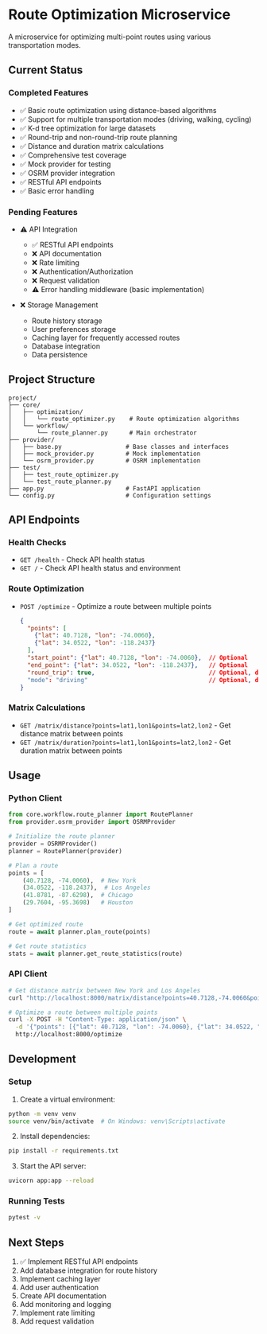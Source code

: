 # Route Optimization Microservice

A microservice for optimizing multi-point routes using various transportation modes.

## Current Status

### Completed Features
- ✅ Basic route optimization using distance-based algorithms
- ✅ Support for multiple transportation modes (driving, walking, cycling)
- ✅ K-d tree optimization for large datasets
- ✅ Round-trip and non-round-trip route planning
- ✅ Distance and duration matrix calculations
- ✅ Comprehensive test coverage
- ✅ Mock provider for testing
- ✅ OSRM provider integration
- ✅ RESTful API endpoints
- ✅ Basic error handling

### Pending Features
- ⚠️ API Integration
  - ✅ RESTful API endpoints
  - ❌ API documentation
  - ❌ Rate limiting
  - ❌ Authentication/Authorization
  - ❌ Request validation
  - ⚠️ Error handling middleware (basic implementation)

- ❌ Storage Management
  - Route history storage
  - User preferences storage
  - Caching layer for frequently accessed routes
  - Database integration
  - Data persistence

## Project Structure
```
project/
├── core/
│   ├── optimization/
│   │   └── route_optimizer.py    # Route optimization algorithms
│   └── workflow/
│       └── route_planner.py      # Main orchestrator
├── provider/
│   ├── base.py                  # Base classes and interfaces
│   ├── mock_provider.py         # Mock implementation
│   └── osrm_provider.py         # OSRM implementation
├── test/
│   ├── test_route_optimizer.py
│   └── test_route_planner.py
├── app.py                       # FastAPI application
└── config.py                    # Configuration settings
```

## API Endpoints

### Health Checks
- `GET /health` - Check API health status
- `GET /` - Check API health status and environment

### Route Optimization
- `POST /optimize` - Optimize a route between multiple points
  ```json
  {
    "points": [
      {"lat": 40.7128, "lon": -74.0060},
      {"lat": 34.0522, "lon": -118.2437}
    ],
    "start_point": {"lat": 40.7128, "lon": -74.0060},  // Optional
    "end_point": {"lat": 34.0522, "lon": -118.2437},   // Optional
    "round_trip": true,                                // Optional, default: true
    "mode": "driving"                                  // Optional, default: driving
  }
  ```

### Matrix Calculations
- `GET /matrix/distance?points=lat1,lon1&points=lat2,lon2` - Get distance matrix between points
- `GET /matrix/duration?points=lat1,lon1&points=lat2,lon2` - Get duration matrix between points

## Usage

### Python Client
```python
from core.workflow.route_planner import RoutePlanner
from provider.osrm_provider import OSRMProvider

# Initialize the route planner
provider = OSRMProvider()
planner = RoutePlanner(provider)

# Plan a route
points = [
    (40.7128, -74.0060),  # New York
    (34.0522, -118.2437),  # Los Angeles
    (41.8781, -87.6298),  # Chicago
    (29.7604, -95.3698)   # Houston
]

# Get optimized route
route = await planner.plan_route(points)

# Get route statistics
stats = await planner.get_route_statistics(route)
```

### API Client
```bash
# Get distance matrix between New York and Los Angeles
curl "http://localhost:8000/matrix/distance?points=40.7128,-74.0060&points=34.0522,-118.2437"

# Optimize a route between multiple points
curl -X POST -H "Content-Type: application/json" \
  -d '{"points": [{"lat": 40.7128, "lon": -74.0060}, {"lat": 34.0522, "lon": -118.2437}]}' \
  http://localhost:8000/optimize
```

## Development

### Setup
1. Create a virtual environment:
```bash
python -m venv venv
source venv/bin/activate  # On Windows: venv\Scripts\activate
```

2. Install dependencies:
```bash
pip install -r requirements.txt
```

3. Start the API server:
```bash
uvicorn app:app --reload
```

### Running Tests
```bash
pytest -v
```

## Next Steps
1. ✅ Implement RESTful API endpoints
2. Add database integration for route history
3. Implement caching layer
4. Add user authentication
5. Create API documentation
6. Add monitoring and logging
7. Implement rate limiting
8. Add request validation

